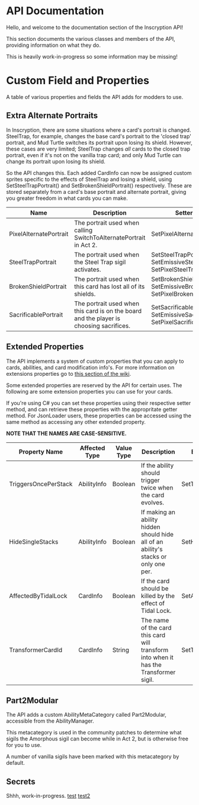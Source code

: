 # API Documentation
Hello, and welcome to the documentation section of the Inscryption API!

This section documents the various classes and members of the API, providing information on what they do.

This is heavily work-in-progress so some information may be missing!

# Custom Field and Properties
A table of various properties and fields the API adds for modders to use.

## Extra Alternate Portraits
In Inscryption, there are some situations where a card's portrait is changed.
SteelTrap, for example, changes the base card's portrait to the 'closed trap' portrait, and Mud Turtle switches its portrait upon losing its shield.
However, these cases are very limited; SteelTrap changes *all* cards to the closed trap portrait, even if it's not on the vanilla trap card;
and only Mud Turtle can change its portrait upon losing its shield.

So the API changes this. Each added CardInfo can now be assigned custom sprites specific to the effects of SteelTrap and losing a shield, using SetSteelTrapPortrait() and SetBrokenShieldPortrait() respectively.
These are stored separately from a card's base portrait and alternate portrait, giving you greater freedom in what cards you can make.

|Name                       |Description                                                                            |Setter Methods             |
|---------------------------|---------------------------------------------------------------------------------------|---------------------------|
|PixelAlternatePortrait     |The portrait used when calling SwitchToAlternatePortrait in Act 2.                     |SetPixelAlternatePortrait  |
|SteelTrapPortrait          |The portrait used when the Steel Trap sigil activates.                                 |SetSteelTrapPortrait, SetEmissiveSteelTrapPortrait, SetPixelSteelTrapPortrait  |
|BrokenShieldPortrait       |The portrait used when this card has lost all of its shields.                          |SetBrokenShieldPortrait, SetEmissiveBrokenShieldPortrait, SetPixelBrokenShieldPortrait |
|SacrificablePortrait       |The portrait used when this card is on the board and the player is choosing sacrifices.|SetSacrificablePortrait, SetEmissiveSacrificablePortrait, SetPixelSacrificablePortrait |

## Extended Properties
The API implements a system of custom properties that you can apply to cards, abilities, and card modification info's.
For more information on extensions properties go to [this section of the wiki](https://inscryptionmodding.github.io/InscryptionAPI/wiki/index.html#custom-card-properties).

Some extended properties are reserved by the API for certain uses.
The following are some extension properties you can use for your cards.

If you're using C# you can set these properties using their respective setter method, and can retrieve these properties with the appropritate getter method.
For JsonLoader users, these properties can be accessed using the same method as accessing any other extended property.

**NOTE THAT THE NAMES ARE CASE-SENSITIVE.**

|Property Name          |Affected Type  |Value Type |Description                                                                            |Extension Method       |
|-----------------------|---------------|-----------|---------------------------------------------------------------------------------------|-----------------------|
|TriggersOncePerStack   |AbilityInfo    |Boolean    |If the ability should trigger twice when the card evolves.                             |SetTriggersOncePerStack|
|HideSingleStacks       |AbilityInfo    |Boolean    |If making an ability hidden should hide all of an ability's stacks or only one per.    |SetHideSingleStacks    |
|AffectedByTidalLock    |CardInfo       |Boolean    |If the card should be killed by the effect of Tidal Lock.                              |SetAffectedByTidalLock |
|TransformerCardId		|CardInfo		|String		|The name of the card this card will transform into when it has the Transformer sigil.  |SetTransformerCardId   |

## Part2Modular
The API adds a custom AbilityMetaCategory called Part2Modular, accessible from the AbilityManager.

This metacategory is used in the community patches to determine what sigils the Amorphous sigil can become while in Act 2, but is otherwise free for you to use.

A number of vanilla sigils have been marked with this metacategory by default.

## Secrets
Shhh, work-in-progress.
[test](https://inscryptionmodding.github.io/InscryptionAPI/api/test.html)
[test2](https://inscryptionmodding.github.io/InscryptionAPI/api/test2.html)